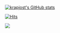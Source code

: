 [![krapjost's GitHub stats](https://github-readme-stats.vercel.app/api?username=krapjost)](https://github.com/anuraghazra/github-readme-stats)

[![Hits](https://hits.seeyoufarm.com/api/count/incr/badge.svg?url=https%3A%2F%2Fgithub.com%2Fkrapjost%2Fhit-counter&count_bg=%23007FFF&title_bg=%23000000&icon=github.svg&icon_color=%23FFFFFF&title=hits&edge_flat=true)](https://hits.seeyoufarm.com)


[<img src="https://img.shields.io/badge/dynamic/json?color=%23000&label=codewars&style=flat-square&prefix=%20total%20&query=codeChallenges.totalCompleted&suffix=%20solved%20&url=https%3A%2F%2Fwww.codewars.com%2Fapi%2Fv1%2Fusers%2Fkrapjost&logo=codewars&logoColor=red"/>](https://www.codewars.com/users/krapjost)
